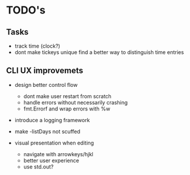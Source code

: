 # TODO's

## Tasks

- track time (clock?)
- dont make tickeys unique find a better way to distinguish time entries

## CLI UX improvemets

- design better control flow

  - dont make user restart from scratch
  - handle errors without necessarily crashing
  - fmt.Errorf and wrap errors with %w

- introduce a logging framework

- make -listDays not scuffed

- visual presentation when editing
  - navigate with arrowkeys/hjkl
  - better user experience
  - use std.out?

